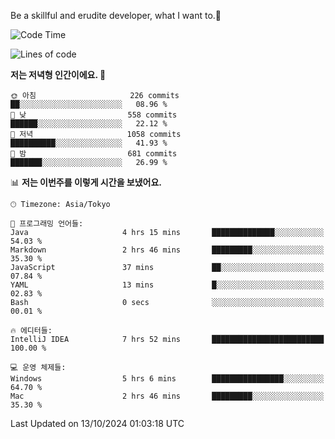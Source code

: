Be a skillful and erudite developer, what I want to.👶

<!--START_SECTION:waka-->
![Code Time](http://img.shields.io/badge/Code%20Time-1%2C312%20hrs%2037%20mins-blue)

![Lines of code](https://img.shields.io/badge/%EC%A0%80%EB%8A%94%20%EC%97%AC%ED%83%9C%EA%B9%8C%EC%A7%80%20-882.8%20thousand%20%EC%A4%84%EC%9D%98%20%EC%BD%94%EB%93%9C%EB%A5%BC%20%EC%9E%91%EC%84%B1%ED%96%88%EC%96%B4%EC%9A%94.-blue)

**저는 저녁형 인간이에요. 🦉** 

```text
🌞 아침                     226 commits         ██░░░░░░░░░░░░░░░░░░░░░░░   08.96 % 
🌆 낮　                     558 commits         ██████░░░░░░░░░░░░░░░░░░░   22.12 % 
🌃 저녁                     1058 commits        ██████████░░░░░░░░░░░░░░░   41.93 % 
🌙 밤　                     681 commits         ███████░░░░░░░░░░░░░░░░░░   26.99 % 
```


📊 **저는 이번주를 이렇게 시간을 보냈어요.** 

```text
🕑︎ Timezone: Asia/Tokyo

💬 프로그래밍 언어들: 
Java                     4 hrs 15 mins       ██████████████░░░░░░░░░░░   54.03 % 
Markdown                 2 hrs 46 mins       █████████░░░░░░░░░░░░░░░░   35.30 % 
JavaScript               37 mins             ██░░░░░░░░░░░░░░░░░░░░░░░   07.84 % 
YAML                     13 mins             █░░░░░░░░░░░░░░░░░░░░░░░░   02.83 % 
Bash                     0 secs              ░░░░░░░░░░░░░░░░░░░░░░░░░   00.01 % 

🔥 에디터들: 
IntelliJ IDEA            7 hrs 52 mins       █████████████████████████   100.00 % 

💻 운영 체제들: 
Windows                  5 hrs 6 mins        ████████████████░░░░░░░░░   64.70 % 
Mac                      2 hrs 46 mins       █████████░░░░░░░░░░░░░░░░   35.30 % 
```


 Last Updated on 13/10/2024 01:03:18 UTC
<!--END_SECTION:waka-->
